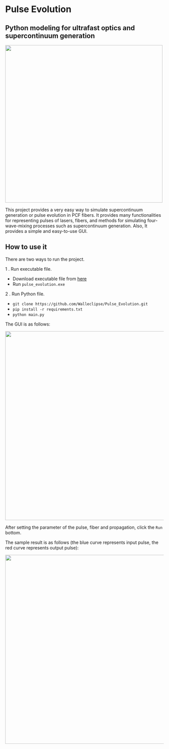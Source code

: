 # Pulse Evolution
## Python modeling for ultrafast optics and supercontinuum generation
<img src="https://github.com/Walleclipse/Pulse_Evolution/blob/master/source/img/gui.gif" width=500 >

This project provides a very easy way to simulate supercontinuum generation or pulse evolution in PCF fibers. It provides many functionalities for representing pulses of lasers, fibers,  and methods for simulating four-wave-mixing processes such as supercontinuum generation. Also, It provides a simple and easy-to-use GUI.

## How to use it
There are two ways to run the project.

1 . Run executable file.
  * Download executable file from [here](https://pan.baidu.com/s/1b4K4iEmiHYbYm4HQAWyA4g)
  * Run `pulse_evolution.exe`

2 . Run Python file.
  * `git clone https://github.com/Walleclipse/Pulse_Evolution.git`
  * `pip install -r requirements.txt`
  *  `python main.py`

The GUI is as follows:

<img src="https://github.com/Walleclipse/Pulse_Evolution/blob/master/source/img/ui.png"  width=600>

After setting the parameter of the pulse, fiber and propagation, click the `Run` bottom.  

The sample result is as follows (the blue curve represents input pulse, the red curve represents output pulse): 

<img src="https://github.com/Walleclipse/Pulse_Evolution/blob/master/source/img/result.png"  width=600>

